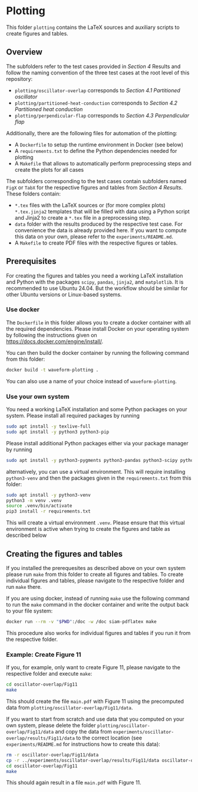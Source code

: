 # Plotting

This folder `plotting` contains the LaTeX sources and auxiliary scripts to create figures and tables.

## Overview

The subfolders refer to the test cases provided in *Section 4* Results and follow the naming convention of the three test cases at the root level of this repository:

* `plotting/oscillator-overlap` corresponds to *Section 4.1 Partitioned oscillator*
* `plotting/partitioned-heat-conduction` corresponds to *Section 4.2 Partitioned heat conduction*
* `plotting/perpendicular-flap` corresponds to *Section 4.3 Perpendicular flap*

Additionally, there are the following files for automation of the plotting:

* A `Dockerfile` to setup the runtime environment in Docker (see below)
* A `requirements.txt` to define the Python dependencies needed for plotting
* A `Makefile` that allows to automatically perform preprocessing steps and create the plots for all cases

The subfolders corresponding to the test cases contain subfolders named `FigX` or `TabX` for the respective figures and tables from *Section 4 Results*. These folders contain:

* `*.tex` files with the LaTeX sources or (for more complex plots) `*.tex.jinja2` templates that will be filled with data using a Python script and Jinja2 to create a `*.tex` file in a preprocessing step.
* `data` folder with the results produced by the respective test case. For convenience the data is already provided here. If you want to compute this data on your own, please refer to the `experiments/README.md`.
* A `Makefile` to create PDF files with the respective figures or tables.

## Prerequisites

For creating the figures and tables you need a working LaTeX installation and Python with the packages `scipy`, `pandas`, `jinja2`, and `matplotlib`. It is recommended to use Ubuntu 24.04. But the workflow should be similar for other Ubuntu versions or Linux-based systems.

### Use docker

The `Dockerfile` in this folder allows you to create a docker container with all the required dependencies. Please install Docker on your operating system by following the instructions given on https://docs.docker.com/engine/install/.

You can then build the docker container by running the following command from this folder:

```sh
docker build -t waveform-plotting .
```

You can also use a name of your choice instead of `waveform-plotting`.

### Use your own system

You need a working LaTeX installation and some Python packages on your system. Please install all required packages by running

```sh
sudo apt install -y texlive-full
sudo apt install -y python3 python3-pip
```

Please install additional Python packages either via your package manager by running

```sh
sudo apt install -y python3-pygments python3-pandas python3-scipy python3-jinja2
```

alternatively, you can use a virtual environment. This will require installing `python3-venv` and then the packages given in the `requirements.txt` from this folder:

```sh
sudo apt install -y python3-venv
python3 -m venv .venv
source .venv/bin/activate
pip3 install -r requirements.txt
```

This will create a virtual environment `.venv`. Please ensure that this virtual environment is active when trying to create the figures and table as described below

## Creating the figures and tables

If you installed the prerequesites as described above on your own system please run `make` from this folder to create all figures and tables. To create individual figures and tables, please navigate to the respective folder and run `make` there.

If you are using docker, instead of running `make` use the following command to run the `make` command in the docker container and write the output back to your file system:

```sh
docker run --rm -v "$PWD":/doc -w /doc siam-pdflatex make
```

This procedure also works for individual figures and tables if you run it from the respective folder.

### Example: Create Figure 11

If you, for example, only want to create Figure 11, please navigate to the respective folder and execute `make`:

```sh
cd oscillator-overlap/Fig11
make
```

This should create the file `main.pdf` with Figure 11 using the precomputed data from `plotting/oscillator-overlap/Fig11/data`.

If you want to start from scratch and use data that you computed on your own system, please delete the folder `plotting/oscillator-overlap/Fig11/data` and copy the data from `experiments/oscillator-overlap/results/Fig11/data` to the correct location (see `experiments/README.md` for instructions how to create this data):

```sh
rm -r oscillator-overlap/Fig11/data
cp -r ../experiments/oscillator-overlap/results/Fig11/data oscillator-overlap/Fig11/data
cd oscillator-overlap/Fig11
make
```

This should again result in a file `main.pdf` with Figure 11.

